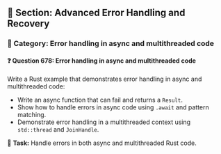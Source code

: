 ## 📘 Section: Advanced Error Handling and Recovery
### 🔹 Category: Error handling in async and multithreaded code
#### ❓ Question 678: Error handling in async and multithreaded code

Write a Rust example that demonstrates error handling in async and multithreaded code:

- Write an async function that can fail and returns a `Result`.
- Show how to handle errors in async code using `.await` and pattern matching.
- Demonstrate error handling in a multithreaded context using `std::thread` and `JoinHandle`.

🔧 **Task:** Handle errors in both async and multithreaded Rust code.
